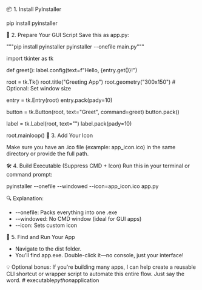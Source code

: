 📦 1. Install PyInstaller

pip install pyinstaller


📝 2. Prepare Your GUI Script
Save this as app.py:

"""pip install pyinstaller
pyinstaller --onefile main.py"""

import tkinter as tk

def greet():
    label.config(text=f"Hello, {entry.get()}!")

root = tk.Tk()
root.title("Greeting App")
root.geometry("300x150")  # Optional: Set window size

entry = tk.Entry(root)
entry.pack(pady=10)

button = tk.Button(root, text="Greet", command=greet)
button.pack()

label = tk.Label(root, text="")
label.pack(pady=10)

root.mainloop()
🎨 3. Add Your Icon

Make sure you have an .ico file (example: app_icon.ico) in the same directory or provide the full path.

🛠️ 4. Build Executable (Suppress CMD + Icon)
Run this in your terminal or command prompt:

pyinstaller --onefile --windowed --icon=app_icon.ico app.py

🔍 Explanation:
- --onefile: Packs everything into one .exe
- --windowed: No CMD window (ideal for GUI apps)
- --icon: Sets custom icon

📁 5. Find and Run Your App

- Navigate to the dist folder.
- You’ll find app.exe. Double-click it—no console, just your interface!

💡 Optional bonus: If you're building many apps, I can help create a reusable CLI shortcut or wrapper script to automate this entire flow. Just say the word.
#   e x e c u t a b l e _ p y t h o n _ a p p l i c a t i o n  
 